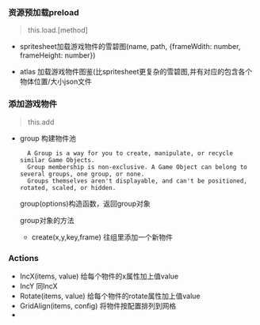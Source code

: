 ### 资源预加载preload

> this.load.[method]

- spritesheet加载游戏物件的雪碧图(name, path, {frameWdith: number, frameHeight: number}) 

- atlas 加载游戏物件图鉴(比spritesheet更复杂的雪碧图,并有对应的包含各个物体位置/大小json文件


### 添加游戏物件

> this.add

- group 构建物件池

    ```
      A Group is a way for you to create, manipulate, or recycle similar Game Objects.
      Group membership is non-exclusive. A Game Object can belong to several groups, one group, or none.
      Groups themselves aren't displayable, and can't be positioned, rotated, scaled, or hidden.

    ```


    group(options)构造函数，返回group对象
    
    group对象的方法
    
    - create(x,y,key,frame) 往组里添加一个新物件



### Actions

- IncX(items, value)  给每个物件的x属性加上值value
- IncY 同IncX
- Rotate(items, value) 给每个物件的rotate属性加上值value
- GridAlign(items, config) 将物件按配置排列到网格
- 